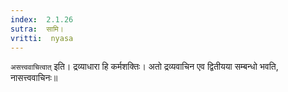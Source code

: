 ```yaml
---
index:  2.1.26
sutra:  सामि।
vritti:  nyasa
---
```


`असत्त्ववाचित्वात्` इति। द्रव्याधारा हि कर्मशक्तिः। अतो द्रव्यवाचिन एव द्वितीयया सम्बन्धो भवति, नासत्त्ववाचिनः॥
